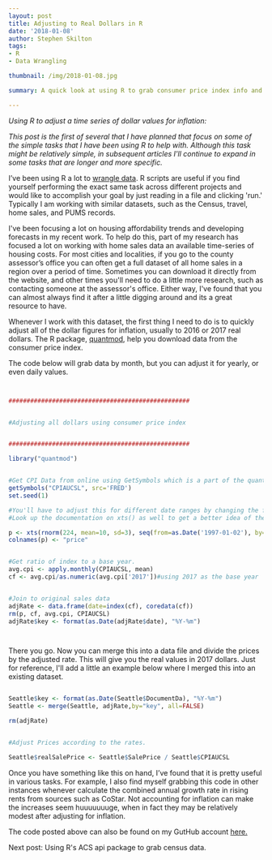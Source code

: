 ```yaml
---
layout: post
title: Adjusting to Real Dollars in R
date: '2018-01-08'
author: Stephen Skilton
tags:
- R
- Data Wrangling

thumbnail: /img/2018-01-08.jpg

summary: A quick look at using R to grab consumer price index info and adjust dollar values for inflation using R's quantmod package. (Code samples and links included.)

---
```


_Using R to adjust a time series of dollar values for inflation:_

_This post is the first of several that I have planned that focus on some of the simple tasks that I have been using R to help with. Although this task might be relatively simple, in subsequent articles I'll continue to expand in some tasks that are longer and more specific._

I’ve been using R a lot to [wrangle data](https://www.rstudio.com/resources/cheatsheets/). R scripts are useful if you find yourself performing the exact same task across different projects and would like to accomplish your goal by just reading in a file and clicking 'run.' Typically I am working with similar datasets, such as the Census, travel, home sales, and PUMS records.

I've been focusing a lot on housing affordability trends and developing forecasts in my recent work. To help do this, part of my research has focused a lot on working with home sales data an available time-series of housing costs. For most cities and localities, if you go to the county assessor’s office you can often get a full dataset of all home sales in a region over a period of time. Sometimes you can download it directly from the website, and other times you'll need to do a little more research, such as contacting someone at the assessor's office. Either way, I've found that you can almost always find it after a little digging around and its a great resource to have.

Whenever I work with this dataset, the first thing I need to do is to quickly adjust all of the dollar figures for inflation, usually to 2016 or 2017 real dollars. The R package, [quantmod](https://cran.r-project.org/web/packages/quantmod/quantmod.pdf), help you download data from the consumer price index.

The code below will grab data by month, but you can adjust it for yearly, or even daily values.

```r


##################################################


#Adjusting all dollars using consumer price index


##################################################

library("quantmod")


#Get CPI Data from online using GetSymbols which is a part of the quantmod package
getSymbols("CPIAUCSL", src='FRED')
set.seed(1)

#You'll have to adjust this for different date ranges by changing the from date and length.out
#Look up the documentation on xts() as well to get a better idea of the variables used here.

p <- xts(rnorm(224, mean=10, sd=3), seq(from=as.Date('1997-01-02'), by='months', length.out=224))
colnames(p) <- "price"


#Get ratio of index to a base year.
avg.cpi <- apply.monthly(CPIAUCSL, mean)
cf <- avg.cpi/as.numeric(avg.cpi['2017'])#using 2017 as the base year


#Join to original sales data
adjRate <- data.frame(date=index(cf), coredata(cf))
rm(p, cf, avg.cpi, CPIAUCSL)
adjRate$key <- format(as.Date(adjRate$date), "%Y-%m")




```

There you go. Now you can merge this into a data file and divide the prices by the adjusted rate. This will give you the real values in 2017 dollars. Just for reference, I'll add a little an example below where I merged this into an existing dataset.

```r

Seattle$key <- format(as.Date(Seattle$DocumentDa), "%Y-%m")
Seattle <- merge(Seattle, adjRate,by="key", all=FALSE)

rm(adjRate)


#Adjust Prices according to the rates.

Seattle$realSalePrice <- Seattle$SalePrice / Seattle$CPIAUCSL


```


Once you have something like this on hand, I’ve found that it is pretty useful in various tasks. For example, I also find myself grabbing this code in other instances whenever calculate the combined annual growth rate in rising rents from sources such as CoStar. Not accounting for inflation can make the increases seem huuuuuuuge, when in fact they may be relatively modest after adjusting for inflation.

The code posted above can also be found on my GutHub account [here.](https://github.com/stevetotheizz0/Real_Dollars_R_quantmod)

Next post: Using R's ACS api package to grab census data.  
